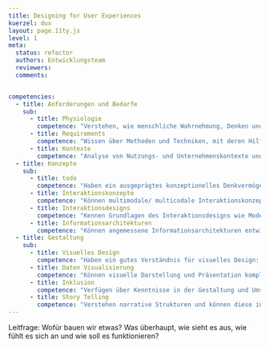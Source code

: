 ```yaml
---
title: Designing for User Experiences
kuerzel: dux
layout: page.11ty.js
level: 1
meta:
  status: refactor
  authors: Entwicklungsteam
  reviewers:
  comments:


competencies:
  - title: Anforderungen und Bedarfe
    sub:
      - title: Physiologie
        competence: "Verstehen, wie menschliche Wahrnehmung, Denken und Handeln, Kommunikation und Interaktion funktioniert."
      - title: Requirements
        competence: "Wissen über Methoden und Techniken, mit deren Hilfe das Verhalten, die Bedürfnisse und die Erwartungen der Benutzer\\*innen verstanden, erfasst und nutzbar gemacht werden und diese anwenden können."
      - title: Kontexte
        competence: "Analyse von Nutzungs- und Unternehmenskontexte und deren Auswirkungen auf die Medienwahl und -ausgestaltung erörtern können."
  - title: Konzepte
    sub:
      - title: todo
        competence: "Haben ein ausgeprägtes konzeptionelles Denkvermögen entwickelt, um komplexe Probleme zu analysieren, innovative Lösungsansätze zu konzipieren und diese in verständliche und erfahrbare Konzepte zu überführen."
      - title: Interaktionskonzepte
        competence: "Können multimodale/ multicodale Interaktionskonzepte unter Berücksichtigung von Benutzercharakteristika, avisierten Nutzungskontexten, ggf. regulatorischer Rahmenbedingungen (z.B. Accessibility), Designzielsetzungen etc. erarbeiten."
      - title: Interaktionsdesigns
        competence: "Kennen Grundlagen des Interaktionsdesigns wie Modellierung von Benutzerflüssen, Erstellung von Wireframes und Prototypen, etc. und können diese in konkreten Projekten anwenden."
      - title: Informationsarchitekturen
        competence: "Können angemessene Informationsarchitekturen entwicklen, evaluieren, iterieren und optimieren."
  - title: Gestaltung
    sub:
      - title: Visuelles Design
        competence: "Haben ein gutes Verständnis für visuelles Design: Farbe, Typografie, Layout, visuelle Hierarchisierung, Designsysteme etc."
      - title: Daten Visualisierung
        competence: "Können visuelle Darstellung und Präsentation komplexer Daten und Informationen für verschiedene Zielgruppen konzipieren und erstellen."
      - title: Inklusion
        competence: "Verfügen über Kenntnisse in der Gestaltung und Umsetzung barrierefreier und inklusiver Interaktionen, Systeme und Medienprodukte."
      - title: Story Telling
        competence: "Verstehen narrative Strukturen und können diese in unterschiedlichen Medien und Kontexten zum Storytelling einsetzen."
---
```


Leitfrage: Wofür bauen wir etwas? Was überhaupt, wie sieht es aus, wie fühlt es sich an und wie soll es funktionieren?

